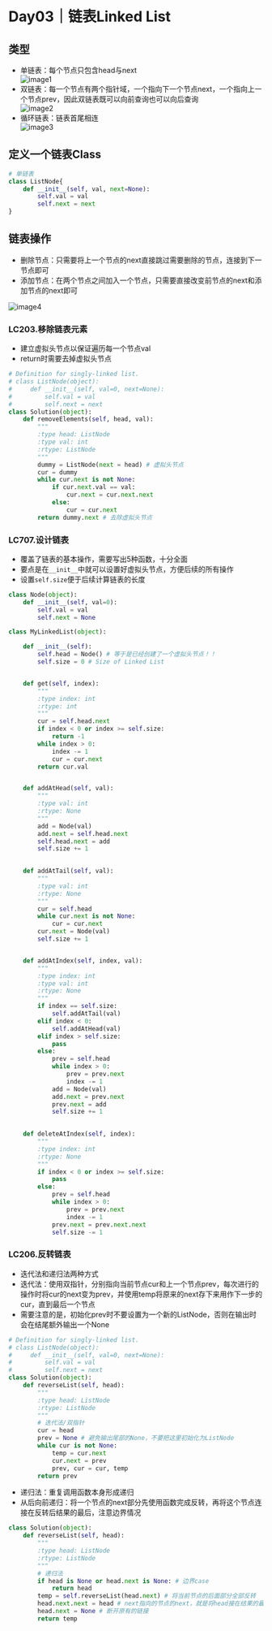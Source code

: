 # Day03｜链表Linked List
## 类型
- 单链表：每个节点只包含head与next\
![image1](https://img-blog.csdnimg.cn/20200806194529815.png)
- 双链表：每一个节点有两个指针域，一个指向下一个节点next，一个指向上一个节点prev，因此双链表既可以向前查询也可以向后查询\
![image2](https://img-blog.csdnimg.cn/20200806194559317.png)
- 循环链表：链表首尾相连\
![image3](https://img-blog.csdnimg.cn/20200806194629603.png)
## 定义一个链表Class
```python
# 单链表
class ListNode{
    def __init__(self, val, next=None):
        self.val = val
        self.next = next
}
```
## 链表操作
- 删除节点：只需要将上一个节点的next直接跳过需要删除的节点，连接到下一节点即可
- 添加节点：在两个节点之间加入一个节点，只需要直接改变前节点的next和添加节点的next即可

![image4](https://img-blog.csdnimg.cn/20200806195200276.png)

### LC203.移除链表元素
- 建立虚拟头节点以保证遍历每一个节点val
- return时需要去掉虚拟头节点
```python
# Definition for singly-linked list.
# class ListNode(object):
#     def __init__(self, val=0, next=None):
#         self.val = val
#         self.next = next
class Solution(object):
    def removeElements(self, head, val):
        """
        :type head: ListNode
        :type val: int
        :rtype: ListNode
        """
        dummy = ListNode(next = head) # 虚拟头节点
        cur = dummy
        while cur.next is not None:
            if cur.next.val == val:
                cur.next = cur.next.next
            else:
                cur = cur.next
        return dummy.next # 去除虚拟头节点
```
### LC707.设计链表
- 覆盖了链表的基本操作，需要写出5种函数，十分全面
- 要点是在`__init__`中就可以设置好虚拟头节点，方便后续的所有操作
- 设置`self.size`便于后续计算链表的长度
```python
class Node(object):
    def __init__(self, val=0):
        self.val = val
        self.next = None

class MyLinkedList(object):

    def __init__(self):
        self.head = Node() # 等于是已经创建了一个虚拟头节点！！
        self.size = 0 # Size of Linked List


    def get(self, index):
        """
        :type index: int
        :rtype: int
        """
        cur = self.head.next
        if index < 0 or index >= self.size:
            return -1
        while index > 0:
            index -= 1
            cur = cur.next
        return cur.val


    def addAtHead(self, val):
        """
        :type val: int
        :rtype: None
        """
        add = Node(val)
        add.next = self.head.next
        self.head.next = add
        self.size += 1

        
    def addAtTail(self, val):
        """
        :type val: int
        :rtype: None
        """
        cur = self.head
        while cur.next is not None:
            cur = cur.next
        cur.next = Node(val)
        self.size += 1


    def addAtIndex(self, index, val):
        """
        :type index: int
        :type val: int
        :rtype: None
        """
        if index == self.size:
            self.addAtTail(val)
        elif index < 0:
            self.addAtHead(val)
        elif index > self.size:
            pass
        else:
            prev = self.head
            while index > 0:
                prev = prev.next
                index -= 1
            add = Node(val)
            add.next = prev.next
            prev.next = add
            self.size += 1

        
    def deleteAtIndex(self, index):
        """
        :type index: int
        :rtype: None
        """
        if index < 0 or index >= self.size:
            pass
        else:
            prev = self.head
            while index > 0:
                prev = prev.next
                index -= 1
            prev.next = prev.next.next
            self.size -= 1
```
### LC206.反转链表
- 迭代法和递归法两种方式
- 迭代法：使用双指针，分别指向当前节点cur和上一个节点prev，每次进行的操作时将cur的next变为prev，并使用temp将原来的next存下来用作下一步的cur，直到最后一个节点
- 需要注意的是，初始化prev时不要设置为一个新的ListNode，否则在输出时会在结尾额外输出一个None
```python
# Definition for singly-linked list.
# class ListNode(object):
#     def __init__(self, val=0, next=None):
#         self.val = val
#         self.next = next
class Solution(object):
    def reverseList(self, head):
        """
        :type head: ListNode
        :rtype: ListNode
        """
        # 迭代法/双指针
        cur = head
        prev = None # 避免输出尾部的None，不要把这里初始化为ListNode
        while cur is not None:
            temp = cur.next
            cur.next = prev
            prev, cur = cur, temp
        return prev
```
- 递归法：重复调用函数本身形成递归
- 从后向前递归：将一个节点的next部分先使用函数完成反转，再将这个节点连接在反转后结果的最后，注意边界情况
```python
class Solution(object):
    def reverseList(self, head):
        """
        :type head: ListNode
        :rtype: ListNode
        """
        # 递归法
        if head is None or head.next is None: # 边界case
            return head
        temp = self.reverseList(head.next) # 将当前节点的后面部分全部反转
        head.next.next = head # next指向的节点的next，就是将head接在结果的最后
        head.next = None # 断开原有的链接
        return temp
```